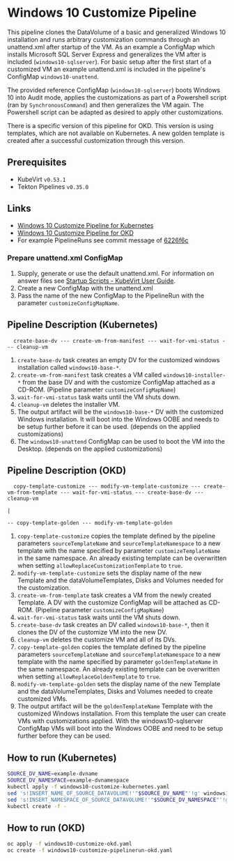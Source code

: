 # Windows 10 Customize Pipeline

This pipeline clones the DataVolume of a basic and generalized Windows 10 installation and runs arbitrary customization
commands through an unattend.xml after startup  of the VM. As an example a ConfigMap which installs Microsoft SQL
Server Express and generalizes the VM after is included (`windows10-sqlserver`). For basic setup after the first start 
of a customized VM an example unattend.xml is included in the pipeline's ConfigMap `windows10-unattend`.

The provided reference ConfigMap (`windows10-sqlserver`) boots Windows 10 into Audit mode, applies the customizations as
part of a Powershell script (ran by `SynchronousCommand`) and then generalizes the VM again. The Powershell
script can be adapted as desired to apply other customizations.

There is a specific version of this pipeline for OKD. This version is using templates, which are not available on Kubernetes.
A new golden template is created after a successful customization through this version.

## Prerequisites

- KubeVirt `v0.53.1`
- Tekton Pipelines `v0.35.0`

## Links

- [Windows 10 Customize Pipeline for Kubernetes](https://github.com/kubevirt/tekton-tasks-operator/blob/main/data/tekton-pipelines/kubernetes/windows10-customize.yaml)
- [Windows 10 Customize Pipeline for OKD](https://github.com/kubevirt/tekton-tasks-operator/blob/main/data/tekton-pipelines/okd/windows10-customize.yaml)
- For example PipelineRuns see commit message of [6226f6c](https://github.com/kubevirt/tekton-tasks-operator/commit/6226f6cde5c1f16801a5e818d3205bd2952ec18c)

### Prepare unattend.xml ConfigMap

1. Supply, generate or use the default unattend.xml.
   For information on answer files see [Startup Scripts - KubeVirt User Guide](https://kubevirt.io/user-guide/virtual_machines/startup_scripts/#sysprep).
2. Create a new ConfigMap with the unattend.xml
3. Pass the name of the new ConfigMap to the PipelineRun with the parameter `customizeConfigMapName`.

## Pipeline Description (Kubernetes)

```
  create-base-dv --- create-vm-from-manifest --- wait-for-vmi-status --- cleanup-vm
```

1. `create-base-dv` task creates an empty DV for the customized windows installation called `windows10-base-*`.
2. `create-vm-from-manifest` task creates a VM called `windows10-installer-*`
   from the base DV and with the customize ConfigMap attached as a CD-ROM. (Pipeline parameter `customizeConfigMapName`)
3. `wait-for-vmi-status` task waits until the VM shuts down.
4. `cleanup-vm` deletes the installer VM.
5. The output artifact will be the `windows10-base-*` DV with the customized Windows installation.
   It will boot into the Windows OOBE and needs to be setup further before it can be used. (depends on the applied customizations)
6. The `windows10-unattend` ConfigMap can be used to boot the VM into the Desktop. (depends on the applied customizations)

## Pipeline Description (OKD)

```
  copy-template-customize --- modify-vm-template-customize --- create-vm-from-template --- wait-for-vmi-status --- create-base-dv --- cleanup-vm
                                                                                                                                   |
                                                                                                                                   -- copy-template-golden --- modify-vm-template-golden
```

1. `copy-template-customize` copies the template defined by the pipeline parameters `sourceTemplateName` and `sourceTemplateNamespace`
    to a new template with the name specified by parameter `customizeTemplateName` in the same namespace. 
    An already existing template can be overwritten when setting `allowReplaceCustomizationTemplate` to `true`.
2. `modify-vm-template-customize` sets the display name of the new Template and the dataVolumeTemplates, Disks and Volumes needed for the customization.
3. `create-vm-from-template` task creates a VM from the newly created Template.
   A DV with the customize ConfigMap will be attached as CD-ROM. (Pipeline parameter `customizeConfigMapName`)
4. `wait-for-vmi-status` task waits until the VM shuts down.
5. `create-base-dv` task creates an DV called `windows10-base-*`, then it clones the DV of the customize VM into the new DV.
6. `cleanup-vm` deletes the customize VM and all of its DVs.
7. `copy-template-golden` copies the template defined by the pipeline parameters `sourceTemplateName` and `sourceTemplateNamespace`
   to a new template with the name specified by parameter `goldenTemplateName` in the same namespace.
   An already existing template can be overwritten when setting `allowReplaceGoldenTemplate` to `true`.
8. `modify-vm-template-golden` sets the display name of the new Template and the dataVolumeTemplates, Disks and Volumes needed to create customized VMs. 
9. The output artifact will be the `goldenTemplateName` Template with the customized Windows installation. 
   From this template the user can create VMs with customizations applied.
   With the windows10-sqlserver ConfigMap VMs will boot into the Windows OOBE and need to be setup further before they can be used.

## How to run (Kubernetes)

```bash
SOURCE_DV_NAME=example-dvname
SOURCE_DV_NAMESPACE=example-dvnamespace
kubectl apply -f windows10-customize-kubernetes.yaml
sed 's!INSERT_NAME_OF_SOURCE_DATAVOLUME!'"$SOURCE_DV_NAME"'!g' windows10-customize-pipelinerun-kubernetes.yaml | \
sed 's!INSERT_NAMESPACE_OF_SOURCE_DATAVOLUME!'"$SOURCE_DV_NAMESPACE"'!g' | \
kubectl create -f -
```

## How to run (OKD)

```bash
oc apply -f windows10-customize-okd.yaml
oc create -f windows10-customize-pipelinerun-okd.yaml
```